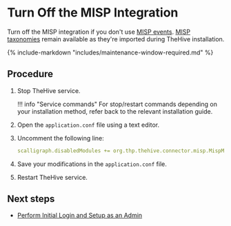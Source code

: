 # Turn Off the MISP Integration

Turn off the MISP integration if you don't use [MISP events](../administration/misp-integration/about-misp-integration.md). [MISP taxonomies](../administration/taxonomies/about-taxonomies.md) remain available as they're imported during TheHive installation.

{% include-markdown "includes/maintenance-window-required.md" %}

<h2>Procedure</h2>

1. Stop TheHive service.

    !!! info "Service commands"
        For stop/restart commands depending on your installation method, refer back to the relevant installation guide.

2. Open the `application.conf` file using a text editor.

3. Uncomment the following line:

    ```yaml
    scalligraph.disabledModules += org.thp.thehive.connector.misp.MispModule
    ```

4. Save your modifications in the `application.conf` file.

5. Restart TheHive service.

<h2>Next steps</h2>

* [Perform Initial Login and Setup as an Admin](../administration/perform-initial-setup-as-admin.md)